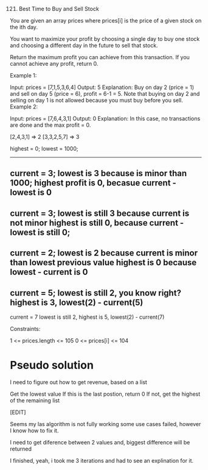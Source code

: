 121. Best Time to Buy and Sell Stock

You are given an array prices where prices[i] is the price of a given stock on the ith day.

You want to maximize your profit by choosing a single day to buy one stock and choosing a different day in the future to sell that stock.

Return the maximum profit you can achieve from this transaction. If you cannot achieve any profit, return 0.

 

Example 1:

Input: prices = [7,1,5,3,6,4]
Output: 5
Explanation: Buy on day 2 (price = 1) and sell on day 5 (price = 6), profit = 6-1 = 5.
Note that buying on day 2 and selling on day 1 is not allowed because you must buy before you sell.
Example 2:

Input: prices = [7,6,4,3,1]
Output: 0
Explanation: In this case, no transactions are done and the max profit = 0.

[2,4,3,1] => 2
[3,3,2,5,7] => 3

highest = 0;
lowest = 1000;

---
current = 3;
lowest is 3 because is minor than 1000;
highest profit is 0, becasue current - lowest is 0
---
current = 3;
lowest is still 3 because current is not minor
highest is still 0, because current - lowest is still 0;
---
current = 2;
lowest is 2 because current is minor than lowest previous value
highest is 0 because lowest - current is 0
---
current = 5;
lowest is still 2, you know right?
highest is 3, lowest(2) - current(5)
---
current = 7
lowest is still 2,
highest is 5, lowest(2) - current(7)




Constraints:

1 <= prices.length <= 105
0 <= prices[i] <= 104

# Pseudo solution

I need to figure out how to get revenue, based on a list

Get the lowest value
If this is the last postion, return 0
If not, get the highest of the remaining list

[EDIT]

Seems my las algorithm is not fully working some use cases failed, however I know how to fix it.

I need to get diference between 2 values and, biggest difference will be returned

I finished, yeah, i took me 3 iterations and had to see an explination for it.